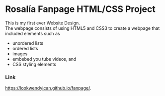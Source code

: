 # Rosalía Fanpage HTML/CSS Project

This is my first ever Website Design.  
The webpage consists of using HTML5 and CSS3 to create a webpage that included elements such as 
* unordered lists
* ordered lists
* images
* embebed you tube videos, and 
* CSS styling elements 


### Link 
https://lookwendyican.github.io/fanpage/.
